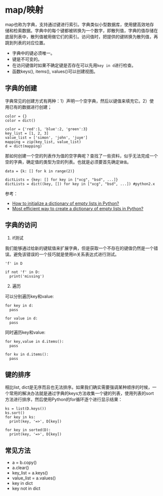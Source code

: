 # map/映射

map也称为字典，支持通过键进行索引。字典类似小型数据库，使用健高效地存储和检索数据。字典中的每个键都被转换为一个数字，即散列值，字典的值存储在底层列表中，散列值被用做它们的索引。访问值时，把提供的键转换为散列值，再跳到列表的对应位置。

- 字典中的键必须唯一。
- 键是不可变的。
- 在访问键值时如果不确定键是否存在可以先用`key in d`进行检查。
- 函数keys(), items(), values()可以创建视图。

## 字典的创建

字典常见的创建方式有两种：1）声明一个空字典，然后以键值来填充它。2）使用已有的数据进行创建；

```
color = {}
color = dict()

color = {'red':1, 'blue':2, 'green':3}
key_list = [1, 2, 3]
value_list = ['simon', 'john', 'juye']
mapping = zip(key_list, value_list)
d = dict(mapping)
```

那如何创建一个空的列表作为值的空字典呢？查找了一些资料，似乎无法完成一个空的字典，确定值的类型为空的列表。也就是必须要首先确定`键值`。

```
data = {k: [] for k in range(2)}

dictLists = {key: [] for key in ["xcg", "bsd", ...]}
dictLists = dict((key, []) for key in ["xcg", "bsd", ...]) #python2.x
```

参考：

- [How to initialize a dictionary of empty lists in Python?](https://thewebdev.info/2021/11/01/how-to-initialize-a-dictionary-of-empty-lists-in-python/)
- [Most efficient way to create a dictionary of empty lists in Python?](https://stackoverflow.com/questions/10852345/most-efficient-way-to-create-a-dictionary-of-empty-lists-in-python)


## 字典的访问

1. if测试

我们能够通过给新的键赋值来扩展字典，但是获取一个不存在的键值仍然是一个错误。避免该错误的一个技巧就是使用in关系表达式进行测试。

```
'f' in D

if not 'f' in D:
  print('missing')
```

2. 遍历

可以分别遍历key和value:

```
for key in d:
  pass

for value in d:
  pass
```

同时遍历key和value:

```
for key,value in d.items():
  pass

for kv in d.items():
  pass
```

## 键的排序

相比list, dict是无序而且也无法排序。如果我们确实需要强调某种顺序的时候，一个常用的解决办法就是通过字典的keys方法收集一个键的列表，使用列表的sort方法进行排序，然后使用Python的for循环逐个进行显示结果：

```
ks = list(D.keys())
ks.sort()
for key in ks:
  print(key, '=>', D[key])

for key in sorted(D):
  print(key, '=>', D[key])
```

## 常见方法

- a = b.copy()
- a.clear()
- key_list = a.keys()
- value_list = a.values()
- key in dict
- key not in dict
